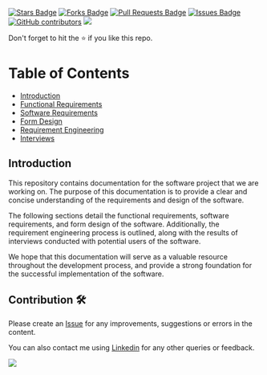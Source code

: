 <a href="https://github.com/drshahizan/software-engineering/stargazers"><img src="https://img.shields.io/github/stars/drshahizan/software-engineering" alt="Stars Badge"/></a>
<a href="https://github.com/drshahizan/software-engineering/network/members"><img src="https://img.shields.io/github/forks/drshahizan/software-engineering" alt="Forks Badge"/></a>
<a href="https://github.com/drshahizan/software-engineering/pulls"><img src="https://img.shields.io/github/issues-pr/drshahizan/software-engineering" alt="Pull Requests Badge"/></a>
<a href="https://github.com/drshahizan/software-engineering"><img src="https://img.shields.io/github/issues/drshahizan/software-engineering" alt="Issues Badge"/></a>
<a href="https://github.com/drshahizan/software-engineering/graphs/contributors"><img alt="GitHub contributors" src="https://img.shields.io/github/contributors/drshahizan/software-engineering?color=2b9348"></a>
![](https://visitor-badge.glitch.me/badge?page_id=drshahizan/software-engineering)

Don't forget to hit the :star: if you like this repo.


# Table of Contents

- [Introduction](#p1-intro.md)
- [Functional Requirements](p2-functional.md)
- [Software Requirements](p3-soft-requirement.md)
- [Form Design](p4-form.md)
- [Requirement Engineering](p5-req-eng.md)
- [Interviews](p6-interview.md)

## Introduction
This repository contains documentation for the software project that we are working on. The purpose of this documentation is to provide a clear and concise understanding of the requirements and design of the software.

The following sections detail the functional requirements, software requirements, and form design of the software. Additionally, the requirement engineering process is outlined, along with the results of interviews conducted with potential users of the software.

We hope that this documentation will serve as a valuable resource throughout the development process, and provide a strong foundation for the successful implementation of the software.


## Contribution 🛠️
Please create an [Issue](https://github.com/drshahizan/software-engineering/issues) for any improvements, suggestions or errors in the content.

You can also contact me using [Linkedin](https://www.linkedin.com/in/drshahizan/) for any other queries or feedback.

![](https://visitor-badge.glitch.me/badge?page_id=drshahizan)




